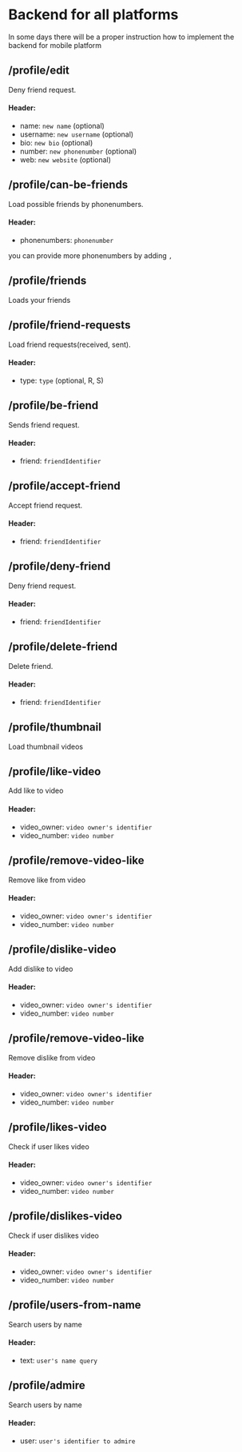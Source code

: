 # Backend for all platforms

In some days there will be a proper instruction how to implement the backend for mobile platform

## /profile/edit
Deny friend request.
#### Header:
- name: `new name` (optional)
- username: `new username` (optional)
- bio: `new bio` (optional)
- number: `new phonenumber` (optional)
- web: `new website` (optional)

## /profile/can-be-friends
Load possible friends by phonenumbers.
#### Header:
- phonenumbers: `phonenumber`

you can provide more phonenumbers by adding `,`

## /profile/friends
Loads your friends

## /profile/friend-requests
Load friend requests(received, sent).
#### Header:
- type: `type` (optional, R, S)

## /profile/be-friend
Sends friend request.
#### Header:
- friend: `friendIdentifier`

## /profile/accept-friend
Accept friend request.
#### Header:
- friend: `friendIdentifier`

## /profile/deny-friend
Deny friend request.
#### Header:
- friend: `friendIdentifier`

## /profile/delete-friend
Delete friend.
#### Header:
- friend: `friendIdentifier`

## /profile/thumbnail
Load thumbnail videos

## /profile/like-video
Add like to video
#### Header:
- video_owner: `video owner's identifier`
- video_number: `video number`

## /profile/remove-video-like
Remove like from video
#### Header:
- video_owner: `video owner's identifier`
- video_number: `video number`

## /profile/dislike-video
Add dislike to video
#### Header:
- video_owner: `video owner's identifier`
- video_number: `video number`

## /profile/remove-video-like
Remove dislike from video
#### Header:
- video_owner: `video owner's identifier`
- video_number: `video number`

## /profile/likes-video
Check if user likes video
#### Header:
- video_owner: `video owner's identifier`
- video_number: `video number`

## /profile/dislikes-video
Check if user dislikes video
#### Header:
- video_owner: `video owner's identifier`
- video_number: `video number`

## /profile/users-from-name
Search users by name
#### Header:
- text: `user's name query`

## /profile/admire
Search users by name
#### Header:
- user: `user's identifier to admire`

